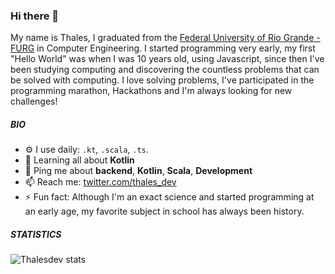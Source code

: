 ### Hi there 👋

My name is Thales, I graduated from the [Federal University of Rio Grande - FURG](https://furg.br/) in Computer Engineering. I started programming very early, my first "Hello World" was when I was 10 years old, using Javascript, since then I've been studying computing and discovering the countless problems that can be solved with computing. I love solving problems, I've participated in the programming marathon, Hackathons and I'm always looking for new challenges!

##### BIO

- ⚙️ I use daily: `.kt`, `.scala`, `.ts`.
- 🌱 Learning all about **Kotlin**
- 💬 Ping me about **backend**, **Kotlin**, **Scala**, **Development**
- 📫 Reach me: [twitter.com/thales_dev](https://twitter.com/eudetim)
- ⚡️ Fun fact: Although I'm an exact science and started programming at an early age, my favorite subject in school has always been history.

##### STATISTICS

![Thalesdev stats](https://github-readme-stats.vercel.app/api?username=thalesdev&count_private=true&show_icons=true&theme=radical)
